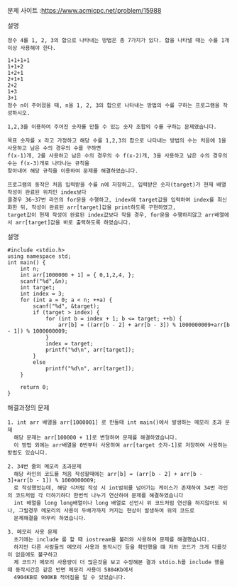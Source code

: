 문제 사이트 :https://www.acmicpc.net/problem/15988


설명

    정수 4를 1, 2, 3의 합으로 나타내는 방법은 총 7가지가 있다. 합을 나타낼 때는 수를 1개 이상 사용해야 한다.

    1+1+1+1
    1+1+2
    1+2+1
    2+1+1
    2+2
    1+3
    3+1
    정수 n이 주어졌을 때, n을 1, 2, 3의 합으로 나타내는 방법의 수를 구하는 프로그램을 작성하시오.

    1,2,3을 이용하여 주어진 숫자를 만들 수 있는 숫자 조합의 수를 구하는 문제였습니다.

    목표 숫자를 x 라고 가정하고 해당 수를 1,2,3의 합으로 나타내는 방법의 수는 처음에 1을 사용하고 남은 수의 경우의 수를 구하면
    f(x-1)개, 2를 사용하고 남은 수의 경우의 수 f(x-2)개, 3을 사용하고 남은 수의 경우의 수는 f(x-3)개로 나타나는 규칙을
    찾아내어 해당 규칙을 이용하여 문제를 해결하였습니다.

    프로그램의 동작은 처음 입력받을 수를 n에 저장하고, 입력받은 숫자(target)가 현재 배열 작성이 완료된 위치인 index보다
    클경우 36~37번 라인의 for문을 수행하고, index에 target값을 입력하여 index를 최신화한 뒤, 작성이 완료된 arr[target]값을 print하도록 구현하였고,
    target값이 현재 작성이 완료된 index값보다 작을 경우, for문을 수행하지않고 arr배열에서 arr[target]값을 바로 출력하도록 하였습니다.
  

설명 

    #include <stdio.h>
    using namespace std;
    int main() {
        int n;
        int arr[1000000 + 1] = { 0,1,2,4, };
        scanf("%d",&n);
        int target;
        int index = 3;
        for (int a = 0; a < n; ++a) {
            scanf("%d", &target);
            if (target > index) {
                for (int b = index + 1; b <= target; ++b) {
                    arr[b] = ((arr[b - 2] + arr[b - 3]) % 1000000009+arr[b - 1]) % 1000000009;
                }
                index = target;
                printf("%d\n", arr[target]);
            }
            else
                printf("%d\n", arr[target]);
        }

        return 0;
    }

  해결과정의 문제
  
    1. int arr 배열을 arr[1000001] 로 만들때 int main()에서 발생하는 메모리 초과 문제
      해당 문제는 arr[100000 + 1]로 변형하여 문제를 해결하였습니다. 
      이 방법 외에는 arr배열을 0번부터 사용하여 arr[target 숫자-1]로 저장하여 사용하는 방법도 있습니다.

    2. 34번 줄의 메모리 초과문제
      해당 라인의 코드를 처음 작성할때에는 arr[b] = (arr[b - 2] + arr[b - 3]+arr[b - 1]) % 1000000009;
      로 작성했었는데, 해당 식처럼 작성 시 int범위를 넘어가는 케이스가 존재하여 34번 라인의 코드처럼 각 더하기하다 한번씩 나누기 연산하여 문제를 해결하였습니다
      int 배열을 long long배열이나 long 배열로 선언시 위 코드처럼 연산을 하지않아도 되나, 그럴경우 메모리의 사용이 두배가까지 커지는 현상이 발생하여 위의 코드로 
      문제해결을 마무리 하였습니다.

    3. 메모리 사용 문제
      초기에는 include 를 할 때 iostream을 불러와 사용하여 문제를 해결했습니다.
      하지만 다른 사람들의 메모리 사용과 동작시간 등을 확인했을 떄 저와 코드가 크게 다를것이 없음에도 불구하고
      제 코드가 메모리 사용량이 더 많은것을 보고 수정해본 결과 stdio.h를 include 했을 때 동작시간은 같은 반면 메모리 사용이 5804Kb에서
      4904KB로 900KB 적어짐을 알 수 있었습니다.

